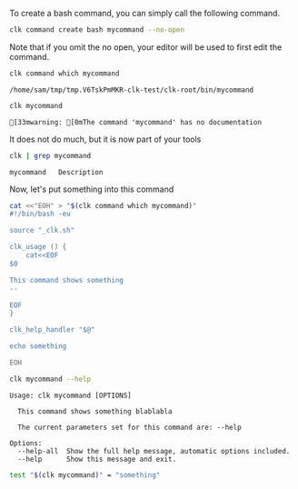 To create a bash command, you can simply call the following command.

```bash
clk command create bash mycommand --no-open
```

Note that if you omit the no open, your editor will be used to first edit the command.

```bash
clk command which mycommand
```

    /home/sam/tmp/tmp.V6TskPmMKR-clk-test/clk-root/bin/mycommand

```bash
clk mycommand
```

    [33mwarning: [0mThe command 'mycommand' has no documentation

It does not do much, but it is now part of your tools

```bash
clk | grep mycommand
```

    mycommand   Description

Now, let's put something into this command

```bash
cat <<"EOH" > "$(clk command which mycommand)"
#!/bin/bash -eu

source "_clk.sh"

clk_usage () {
    cat<<EOF
$0

This command shows something
--

EOF
}

clk_help_handler "$@"

echo something

EOH
```

```bash
clk mycommand --help
```

    Usage: clk mycommand [OPTIONS]
    
      This command shows something blablabla
    
      The current parameters set for this command are: --help
    
    Options:
      --help-all  Show the full help message, automatic options included.
      --help      Show this message and exit.

```bash
test "$(clk mycommand)" = "something"
```